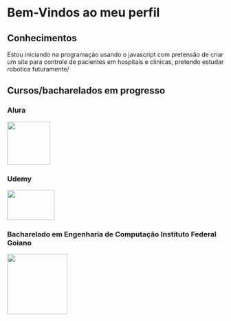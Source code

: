 # Bem-Vindos ao meu perfil

## Conhecimentos
Estou iniciando na programação usando o javascript com pretensão de criar um site para controle de pacientes em hospitais e clinicas, pretendo estudar robotica futuramente/ 
 
## Cursos/bacharelados em progresso
  ### Alura
  <img src="https://github.com/JoaoDaviMendesCorreia/Joao-Davi-Mendes-Correia/assets/168194655/1a42a1bf-e446-41ee-a2b2-78997a4b5a62" width="100" height="100"/>
 
 
 ### Udemy 
 
 <img src="https://logodownload.org/wp-content/uploads/2019/07/udemy-logo.png" width="110" height="70"/>
 
 
 ### Bacharelado em Engenharia de Computação Instituto Federal Goiano 
 <img src="https://camo.githubusercontent.com/6cd10a4c2c7d4d2a7e11512903f12308310683f2c7188e3629bc66258778184c/68747470733a2f2f75706c6f61642e77696b696d656469612e6f72672f77696b6970656469612f636f6d6d6f6e732f7468756d622f372f37632f496e7374697475746f5f4665646572616c5f476f69616e6f5f2d5f4d617263615f566572746963616c5f323031352e7376672f33303070782d496e7374697475746f5f4665646572616c5f476f69616e6f5f2d5f4d617263615f566572746963616c5f323031352e7376672e706e67" width="140" height="140"/>
 
 

